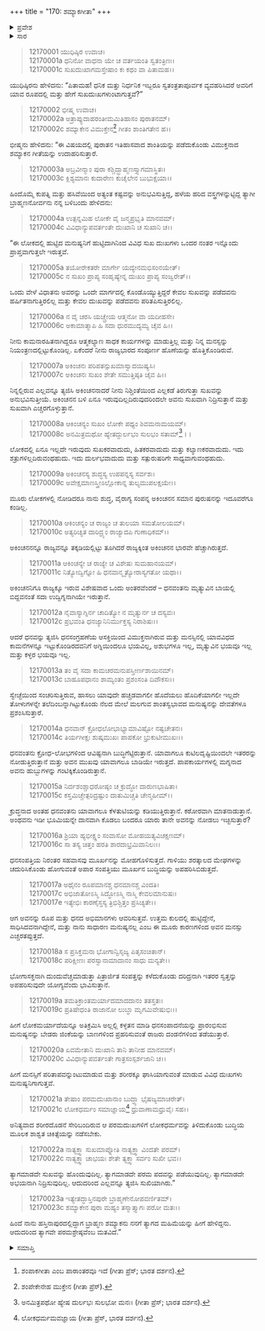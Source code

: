 +++
title = "170: ಶಮ್ಯಾಕಗೀತಾ"
+++

<details><summary>ಪ್ರವೇಶ</summary>


।।   ಓಂ ಓಂ ನಮೋ ನಾರಾಯಣಾಯ।।   ಶ್ರೀ ವೇದವ್ಯಾಸಾಯ ನಮಃ ।।

ಶ್ರೀ ಕೃಷ್ಣದ್ವೈಪಾಯನ ವೇದವ್ಯಾಸ ವಿರಚಿತ  

**ಶ್ರೀ ಮಹಾಭಾರತ**

**ಶಾಂತಿ ಪರ್ವ**

**ಮೋಕ್ಷಧರ್ಮ ಪರ್ವ**

**ಅಧ್ಯಾಯ 170**


</details>

<details><summary>ಸಾರ</summary>

ತ್ಯಾಗದ ಮಹತ್ವವನ್ನು ತಿಳಿಸುವ ಶಮ್ಯಾಕಗೀತೆ[^1] (1-23).


</details>


> 12170001 ಯುಧಿಷ್ಠಿರ ಉವಾಚ।  
12170001a ಧನಿನೋ ವಾಧನಾ ಯೇ ಚ ವರ್ತಯಂತಿ ಸ್ವತಂತ್ರಿಣಃ।  
12170001c ಸುಖದುಃಖಾಗಮಸ್ತೇಷಾಂ ಕಃ ಕಥಂ ವಾ ಪಿತಾಮಹ।।

ಯುಧಿಷ್ಠಿರನು ಹೇಳಿದನು: “ಪಿತಾಮಹ! ಧನಿಕ ಮತ್ತು ನಿರ್ಧನಿಕ ಇಬ್ಬರೂ ಸ್ವತಂತ್ರತಾಪೂರ್ವಕ ವ್ಯವಹರಿಸಿದರೆ ಅವರಿಗೆ ಯಾವ ರೂಪದಲ್ಲಿ ಮತ್ತು ಹೇಗೆ ಸುಖದುಃಖಗಳುಂಟಾಗುತ್ತವೆ?”

> 12170002 ಭೀಷ್ಮ ಉವಾಚ।  
12170002a ಅತ್ರಾಪ್ಯುದಾಹರಂತೀಮಮಿತಿಹಾಸಂ ಪುರಾತನಮ್।  
12170002c ಶಮ್ಯಾಕೇನ ವಿಮುಕ್ತೇನ[^2] ಗೀತಂ ಶಾಂತಿಗತೇನ ಹ।।

ಭೀಷ್ಮನು ಹೇಳಿದನು: “ಈ ವಿಷಯದಲ್ಲಿ ಪುರಾತನ ಇತಿಹಾಸವಾದ ಶಾಂತಿಯನ್ನು ಪಡೆದುಕೊಂಡು ವಿಮುಕ್ತನಾದ ಶಮ್ಯಾಕನ ಗೀತೆಯನ್ನು ಉದಾಹರಿಸುತ್ತಾರೆ.

> 12170003a ಅಬ್ರವೀನ್ಮಾಂ ಪುರಾ ಕಶ್ಚಿದ್ಬ್ರಾಹ್ಮಣಸ್ತ್ಯಾಗಮಾಸ್ಥಿತಃ।  
12170003c ಕ್ಲಿಶ್ಯಮಾನಃ ಕುದಾರೇಣ ಕುಚೈಲೇನ ಬುಭುಕ್ಷಯಾ।।

ಹಿಂದೊಮ್ಮೆ ಕುಪತ್ನಿ ಮತ್ತು ಹಸಿವೆಯಿಂದ ಅತ್ಯಂತ ಕಷ್ಟವನ್ನು ಅನುಭವಿಸುತ್ತಿದ್ದ, ಹಳೆಯ ಹರಿದ ವಸ್ತ್ರಗಳನ್ನುಟ್ಟಿದ್ದ ತ್ಯಾಗೀ ಬ್ರಾಹ್ಮಣನೋರ್ವನು ನನ್ನ ಬಳಿಬಂದು ಹೇಳಿದನು:

> 12170004a ಉತ್ಪನ್ನಮಿಹ ಲೋಕೇ ವೈ ಜನ್ಮಪ್ರಭೃತಿ ಮಾನವಮ್।  
12170004c ವಿವಿಧಾನ್ಯುಪವರ್ತಂತೇ ದುಃಖಾನಿ ಚ ಸುಖಾನಿ ಚ।।

“ಈ ಲೋಕದಲ್ಲಿ ಹುಟ್ಟಿದ ಮನುಷ್ಯನಿಗೆ ಹುಟ್ಟಿದಾಗಿನಿಂದ ವಿವಿಧ ಸುಖ ದುಃಖಗಳು ಒಂದರ ನಂತರ ಇನ್ನೊಂದು ಪ್ರಾಪ್ತವಾಗುತ್ತಲೇ ಇರುತ್ತವೆ.

> 12170005a ತಯೋರೇಕತರೇ ಮಾರ್ಗೇ ಯದ್ಯೇನಮಭಿಸಂನಯೇತ್।  
12170005c ನ ಸುಖಂ ಪ್ರಾಪ್ಯ ಸಂಹೃಷ್ಯೇನ್ನ ದುಃಖಂ ಪ್ರಾಪ್ಯ ಸಂಜ್ವರೇತ್।।

ಒಂದು ವೇಳೆ ವಿಧಾತನು ಅವರನ್ನು ಒಂದೇ ಮಾರ್ಗದಲ್ಲಿ ಕೊಂಡೊಯ್ಯುತ್ತಿದ್ದರೆ ಕೇವಲ ಸುಖವನ್ನು ಪಡೆದವನು ಹರ್ಷಿತನಾಗುತ್ತಿರಲಿಲ್ಲ ಮತ್ತು ಕೇವಲ ದುಃಖವನ್ನು ಪಡೆದವನು ಪರಿತಪಿಸುತ್ತಿರಲಿಲ್ಲ.

> 12170006a ನ ವೈ ಚರಸಿ ಯಚ್ಚ್ರೇಯ ಆತ್ಮನೋ ವಾ ಯದೀಹಸೇ।  
12170006c ಅಕಾಮಾತ್ಮಾಪಿ ಹಿ ಸದಾ ಧುರಮುದ್ಯಮ್ಯ ಚೈವ ಹಿ।।

ನೀನು ಕಾಮನಾರಹಿತನಾಗಿದ್ದರೂ ಆತ್ಮಕಲ್ಯಾಣ ಸಾಧಕ ಕಾರ್ಯಗಳನ್ನು ಮಾಡುತ್ತಿಲ್ಲ ಮತ್ತು ನಿನ್ನ ಮನಸ್ಸನ್ನು ನಿಯಂತ್ರಣದಲ್ಲಿಟ್ಟುಕೊಂಡಿಲ್ಲ. ಏಕೆಂದರೆ ನೀನು ರಾಜ್ಯಭಾರದ ಸಂಪೂರ್ಣ ಹೊಣೆಯನ್ನು ಹೊತ್ತಿಕೊಂಡಿರುವೆ.

> 12170007a ಅಕಿಂಚನಃ ಪರಿಪತನ್ಸುಖಮಾಸ್ವಾದಯಿಷ್ಯಸಿ।  
12170007c ಅಕಿಂಚನಃ ಸುಖಂ ಶೇತೇ ಸಮುತ್ತಿಷ್ಠತಿ ಚೈವ ಹಿ।।

ನಿನ್ನಲ್ಲಿರುವ ಎಲ್ಲವನ್ನೂ ತ್ಯಜಿಸಿ ಅಕಿಂಚನನಾದರೆ ನೀನು ನಿಶ್ಚಿಂತೆಯಿಂದ ಎಲ್ಲಕಡೆ ತಿರುಗುತ್ತಾ ಸುಖವನ್ನು ಅನುಭವಿಸುತ್ತೀಯೆ. ಅಕಿಂಚನನ ಬಳಿ ಏನೂ ಇರುವುದಿಲ್ಲದಿರುವುದರಿಂದಲೇ ಅವನು ಸುಖವಾಗಿ ನಿದ್ರಿಸುತ್ತಾನೆ ಮತ್ತು ಸುಖವಾಗಿ ಎಚ್ಚರಗೊಳ್ಳುತ್ತಾನೆ.

> 12170008a ಆಕಿಂಚನ್ಯಂ ಸುಖಂ ಲೋಕೇ ಪಥ್ಯಂ ಶಿವಮನಾಮಯಮ್।  
12170008c ಅನಮಿತ್ರಮಥೋ ಹ್ಯೇತದ್ದುರ್ಲಭಂ ಸುಲಭಂ ಸತಾಮ್[^3]।।

ಲೋಕದಲ್ಲಿ ಏನೂ ಇಲ್ಲದೇ ಇರುವುದು ಸುಖಕರವಾದುದು, ಹಿತಕರವಾದುದು ಮತ್ತು ಕಲ್ಯಾಣಕರವಾದುದು. ಇದು ಶತ್ರುಗಳಿಲ್ಲದಿರುವಂಥಹುದು. ಇದು ದುರ್ಲಭವಾದುದು ಮತ್ತು ಸತ್ಪುರುಷರಿಗೇ ಸಾಧ್ಯವಾಗುವಂಥಹುದು.

> 12170009a ಅಕಿಂಚನಸ್ಯ ಶುದ್ಧಸ್ಯ ಉಪಪನ್ನಸ್ಯ ಸರ್ವಶಃ।  
12170009c ಅವೇಕ್ಷಮಾಣಸ್ತ್ರೀಽಲ್ಲೋಕಾನ್ನ ತುಲ್ಯಮುಪಲಕ್ಷಯೇ।।

ಮೂರು ಲೋಕಗಳಲ್ಲಿ ನೋಡಿದರೂ ನಾನು ಶುದ್ಧ, ವೈರಾಗ್ಯ ಸಂಪನ್ನ ಅಕಿಂಚನನ ಸಮಾನ ಪುರುಷನನ್ನು ಇದೂವರೆಗೂ ಕಂಡಿಲ್ಲ.

> 12170010a ಆಕಿಂಚನ್ಯಂ ಚ ರಾಜ್ಯಂ ಚ ತುಲಯಾ ಸಮತೋಲಯಮ್।  
12170010c ಅತ್ಯರಿಚ್ಯತ ದಾರಿದ್ರ್ಯಂ ರಾಜ್ಯಾದಪಿ ಗುಣಾಧಿಕಮ್।।

ಅಕಿಂಚನನನ್ನೂ ರಾಜ್ಯವನ್ನೂ ತಕ್ಕಡಿಯಲ್ಲಿಟ್ಟು ತೂಗಿದರೆ ರಾಜ್ಯಕ್ಕಿಂತ ಅಕಿಂಚನನ ಭಾರವೇ ಹೆಚ್ಚಾಗಿರುತ್ತದೆ.

> 12170011a ಆಕಿಂಚನ್ಯೇ ಚ ರಾಜ್ಯೇ ಚ ವಿಶೇಷಃ ಸುಮಹಾನಯಮ್।  
12170011c ನಿತ್ಯೋದ್ವಿಗ್ನೋ ಹಿ ಧನವಾನ್ಮೃತ್ಯೋರಾಸ್ಯಗತೋ ಯಥಾ।।

ಅಕಿಂಚನನಿಗೂ ರಾಜ್ಯಕ್ಕೂ ಇರುವ ವಿಶೇಷವಾದ ಒಂದು ಅಂತರವೆಂದರೆ – ಧನವಂತನು ಮೃತ್ಯುವಿನ ಬಾಯಲ್ಲಿ ಬಿದ್ದವನಂತೆ ಸದಾ ಉದ್ವಿಗ್ನನಾಗಿಯೇ ಇರುತ್ತಾನೆ.

> 12170012a ನೈವಾಸ್ಯಾಗ್ನಿರ್ನ ಚಾದಿತ್ಯೋ ನ ಮೃತ್ಯುರ್ನ ಚ ದಸ್ಯವಃ।  
12170012c ಪ್ರಭವಂತಿ ಧನಜ್ಯಾನಿನಿರ್ಮುಕ್ತಸ್ಯ ನಿರಾಶಿಷಃ।।

ಆದರೆ ಧನವನ್ನು ತ್ಯಜಿಸಿ ಧನಸಂಗ್ರಹಣೆಯ ಆಸಕ್ತಿಯಿಂದ ವಿಮುಕ್ತನಾಗಿರುವ ಮತ್ತು ಮನಸ್ಸಿನಲ್ಲಿ ಯಾವವಿಧದ ಕಾಮನೆಗಳನ್ನೂ ಇಟ್ಟುಕೊಂಡಿರದವನಿಗೆ ಅಗ್ನಿಯಿಂದಲೂ ಭಯವಿಲ್ಲ, ಅಶುಭಗಳೂ ಇಲ್ಲ, ಮೃತ್ಯುವಿನ ಭಯವೂ ಇಲ್ಲ ಮತ್ತು ಕಳ್ಳರ ಭಯವೂ ಇಲ್ಲ.

> 12170013a ತಂ ವೈ ಸದಾ ಕಾಮಚರಮನುಪಸ್ತೀರ್ಣಶಾಯಿನಮ್।  
12170013c ಬಾಹೂಪಧಾನಂ ಶಾಮ್ಯಂತಂ ಪ್ರಶಂಸಂತಿ ದಿವೌಕಸಃ।।

ಸ್ವೇಚ್ಛೆಯಿಂದ ಸಂಚರಿಸುತ್ತಿರುವ, ಹಾಸಲು ಯಾವುದೇ ಹಚ್ಚಡವಾಗಲೀ ಹೊದೆಯಲು ಹೊದಿಕೆಯಾಗಲೀ ಇಲ್ಲದೇ ತೋಳುಗಳನ್ನೇ ತಲೆದಿಂಬನ್ನಾಗಿಟ್ಟುಕೊಂಡು ನೆಲದ ಮೇಲೆ ಮಲಗುವ ಶಾಂತಸ್ವಭಾವದ ಮನುಷ್ಯನನ್ನು ದೇವತೆಗಳೂ ಪ್ರಶಂಸಿಸುತ್ತಾರೆ.

> 12170014a ಧನವಾನ್ ಕ್ರೋಧಲೋಭಾಭ್ಯಾಮಾವಿಷ್ಟೋ ನಷ್ಟಚೇತನಃ।  
12170014c ತಿರ್ಯಗೀಕ್ಷಃ ಶುಷ್ಕಮುಖಃ ಪಾಪಕೋ ಭ್ರುಕುಟೀಮುಖಃ।।

ಧನವಂತನು ಕ್ರೋಧ-ಲೋಭಗಳಿಂದ ಆವಿಷ್ಟನಾಗಿ ಬುದ್ಧಿಗೆಟ್ಟಿರುತ್ತಾನೆ. ಯಾವಾಗಲೂ ಕುಟಿಲದೃಷ್ಟಿಯಿಂದಲೇ ಇತರರನ್ನು ನೋಡುತ್ತಿರುತ್ತಾನೆ ಮತ್ತು ಅವನ ಮುಖವು ಯಾವಾಗಲೂ ಬಾಡಿಯೇ ಇರುತ್ತದೆ. ಪಾಪಕಾರ್ಯಗಳಲ್ಲಿ ಮಗ್ನನಾದ ಅವನು ಹುಬ್ಬುಗಳನ್ನು ಗಂಟಿಕ್ಕಿಕೊಂಡಿರುತ್ತಾನೆ.

> 12170015a ನಿರ್ದಶಂಶ್ಚಾಧರೋಷ್ಠಂ ಚ ಕ್ರುದ್ಧೋ ದಾರುಣಭಾಷಿತಾ।  
12170015c ಕಸ್ತಮಿಚ್ಚೇತ್ಪರಿದ್ರಷ್ಟುಂ ದಾತುಮಿಚ್ಚತಿ ಚೇನ್ಮಹೀಮ್।।

ಕ್ರುದ್ಧನಾದ ಅಂತಹ ಧನವಂತನು ಯಾವಾಗಲೂ ಕೆಳತುಟಿಯನ್ನು ಕಡಿಯುತ್ತಿರುತ್ತಾನೆ. ಕಠೋರವಾಗಿ ಮಾತನಾಡುತ್ತಾನೆ. ಅಂಥವನು ಇಡೀ ಭೂಮಿಯನ್ನೇ ದಾನವಾಗಿ ಕೊಡಲು ಬಂದರೂ ಯಾರು ತಾನೇ ಅವನನ್ನು ನೋಡಲು ಇಚ್ಛಿಸುತ್ತಾರೆ?

> 12170016a ಶ್ರಿಯಾ ಹ್ಯಭೀಕ್ಷ್ಣಂ ಸಂವಾಸೋ ಮೋಹಯತ್ಯವಿಚಕ್ಷಣಮ್।  
12170016c ಸಾ ತಸ್ಯ ಚಿತ್ತಂ ಹರತಿ ಶಾರದಾಭ್ರಮಿವಾನಿಲಃ।।

ಧನಸಂಪತ್ತಿಯ ನಿರಂತರ ಸಹವಾಸವು ಮೂರ್ಖನನ್ನು ಮೋಹಗೊಳಿಸುತ್ತದೆ. ಗಾಳಿಯು ಶರತ್ಕಾಲದ ಮೇಘಗಳನ್ನು ಚದುರಿಸಿಕೊಂಡು ಹೋಗುವಂತೆ ಅಪಾರ ಸಂಪತ್ತಿಯು ಮೂರ್ಖನ ಬುದ್ಧಿಯನ್ನು ಅಪಹರಿಸಿಬಿಡುತ್ತದೆ.

> 12170017a ಅಥೈನಂ ರೂಪಮಾನಶ್ಚ ಧನಮಾನಶ್ಚ ವಿಂದತಿ।  
12170017c ಅಭಿಜಾತೋಽಸ್ಮಿ ಸಿದ್ಧೋಽಸ್ಮಿ ನಾಸ್ಮಿ ಕೇವಲಮಾನುಷಃ।  
12170017e ಇತ್ಯೇಭಿಃ ಕಾರಣೈಸ್ತಸ್ಯ ತ್ರಿಭಿಶ್ಚಿತ್ತಂ ಪ್ರಸಿಚ್ಯತೇ।।

ಆಗ ಅವನನ್ನು ರೂಪ ಮತ್ತು ಧನದ ಅಭಿಮಾನಗಳು ಆವರಿಸುತ್ತವೆ. ಉತ್ತಮ ಕುಲದಲ್ಲಿ ಹುಟ್ಟಿದ್ದೇನೆ, ಸಾಧಿಸಿದವನಾಗಿದ್ದೇನೆ, ಮತ್ತು ನಾನು ಸಾಧಾರಣ ಮನುಷ್ಯನಲ್ಲ ಎಂಬ ಈ ಮೂರು ಕಾರಣಗಳಿಂದ ಅವನ ಮನಸ್ಸು ಎಚ್ಚರತಪ್ಪುತ್ತದೆ.

> 12170018a ಸ ಪ್ರಸಿಕ್ತಮನಾ ಭೋಗಾನ್ವಿಸೃಜ್ಯ ಪಿತೃಸಂಚಿತಾನ್।  
12170018c ಪರಿಕ್ಷೀಣಃ ಪರಸ್ವಾನಾಮಾದಾನಂ ಸಾಧು ಮನ್ಯತೇ।।

ಭೋಗಾಸಕ್ತನಾಗಿ ದುಂದುವೆಚ್ಚಮಾಡುತ್ತಾ ಪಿತ್ರಾರ್ಜಿತ ಸಂಪತ್ತನ್ನು ಕಳೆದುಕೊಂಡು ದರಿದ್ರನಾಗಿ ಇತರರ ಸ್ವತ್ತನ್ನು ಅಪಹರಿಸುವುದೇ ಯೋಗ್ಯವೆಂದು ಭಾವಿಸುತ್ತಾನೆ.

> 12170019a ತಮತಿಕ್ರಾಂತಮರ್ಯಾದಮಾದದಾನಂ ತತಸ್ತತಃ।  
12170019c ಪ್ರತಿಷೇಧಂತಿ ರಾಜಾನೋ ಲುಬ್ಧಾ ಮೃಗಮಿವೇಷುಭಿಃ।।

ಹೀಗೆ ಲೋಕಮರ್ಯಾದೆಯನ್ನೂ ಅತಿಕ್ರಮಿಸಿ ಅಲ್ಲಲ್ಲಿ ಕಳ್ಳತನ ಮಾಡಿ ಧನಸಂಪಾದನೆಯನ್ನು ಪ್ರಾರಂಭಿಸುವ ಮನುಷ್ಯನನ್ನು ಬೇಡರು ಜಿಂಕೆಯನ್ನು ಬಾಣಗಳಿಂದ ಪ್ರಹರಿಸುವಂತೆ ರಾಜರು ದಂಡನೆಗಳಿಂದ ತಡೆಯುತ್ತಾರೆ.

> 12170020a ಏವಮೇತಾನಿ ದುಃಖಾನಿ ತಾನಿ ತಾನೀಹ ಮಾನವಮ್।  
12170020c ವಿವಿಧಾನ್ಯುಪವರ್ತಂತೇ ಗಾತ್ರಸಂಸ್ಪರ್ಶಜಾನಿ ಚ।।

ಹೀಗೆ ಮನಸ್ಸಿಗೆ ಪರಿತಾಪವನ್ನುಂಟುಮಾಡುವ ಮತ್ತು ಶರೀರಕ್ಕೂ ಘಾಸಿಯಾಗುವಂತೆ ಮಾಡುವ ವಿವಿಧ ದುಃಖಗಳು ಮನುಷ್ಯನಿಗಾಗುತ್ತವೆ.

> 12170021a ತೇಷಾಂ ಪರಮದುಃಖಾನಾಂ ಬುದ್ಧ್ಯಾ ಭೈಷಜ್ಯಮಾಚರೇತ್।  
12170021c ಲೋಕಧರ್ಮಂ ಸಮಾಜ್ಞಾಯ[^4] ಧ್ರುವಾಣಾಮಧ್ರುವೈಃ ಸಹ।।

ಅನಿತ್ಯವಾದ ಶರೀರದೊಡನೆ ಸೇರಿಬಂದಿರುವ ಆ ಪರಮದುಃಖಗಳಿಗೆ ಲೋಕಧರ್ಮವನ್ನು ತಿಳಿದುಕೊಂಡು ಬುದ್ಧಿಯ ಮೂಲಕ ಶಾಶ್ವತ ಚಿಕಿತ್ಸೆಯನ್ನು ನಡೆಸಬೇಕು.

> 12170022a ನಾತ್ಯಕ್ತ್ವಾ ಸುಖಮಾಪ್ನೋತಿ ನಾತ್ಯಕ್ತ್ವಾ ವಿಂದತೇ ಪರಮ್।  
12170022c ನಾತ್ಯಕ್ತ್ವಾ ಚಾಭಯಃ ಶೇತೇ ತ್ಯಕ್ತ್ವಾ ಸರ್ವಂ ಸುಖೀ ಭವ।।

ತ್ಯಾಗಮಾಡದೇ ಸುಖವನ್ನು ಹೊಂದುವುದಿಲ್ಲ. ತ್ಯಾಗಮಾಡದೇ ಪರಮ ಪದವನ್ನು ಪಡೆಯುವುದಿಲ್ಲ. ತ್ಯಾಗಮಾಡದೇ ಅಭಯನಾಗಿ ನಿದ್ರಿಸುವುದಿಲ್ಲ. ಆದುದರಿಂದ ಎಲ್ಲವನ್ನೂ ತ್ಯಜಿಸಿ ಸುಖಿಯಾಗಿರು.”

> 12170023a ಇತ್ಯೇತದ್ಧಾಸ್ತಿನಪುರೇ ಬ್ರಾಹ್ಮಣೇನೋಪವರ್ಣಿತಮ್।  
12170023c ಶಮ್ಯಾಕೇನ ಪುರಾ ಮಹ್ಯಂ ತಸ್ಮಾತ್ತ್ಯಾಗಃ ಪರೋ ಮತಃ।।

ಹಿಂದೆ ನಾನು ಹಸ್ತಿನಾಪುರದಲ್ಲಿದ್ದಾಗ ಬ್ರಾಹ್ಮಣ ಶಮ್ಯಾಕನು ನನಗೆ ತ್ಯಾಗದ ಮಹಿಮೆಯನ್ನು ಹೀಗೆ ಹೇಳಿದ್ದನು. ಆದುದರಿಂದ ತ್ಯಾಗವೇ ಪರಮಶ್ರೇಷ್ಠವೆಂಬ ಮತವಿದೆ.”

<details><summary>ಸಮಾಪ್ತಿ</summary>

ಇತಿ ಶ್ರೀಮಹಾಭಾರತೇ ಶಾಂತಿಪರ್ವಣಿ ಮೋಕ್ಷಧರ್ಮಪರ್ವಣಿ ಶಮ್ಯಾಕಗೀತಾಯಾಂ ಸಪ್ತತ್ಯಧಿಕಶತಮೋಽಧ್ಯಾಯಃ।।  
ಇದು ಶ್ರೀಮಹಾಭಾರತದಲ್ಲಿ ಶಾಂತಿಪರ್ವದಲ್ಲಿ ಮೋಕ್ಷಧರ್ಮಪರ್ವದಲ್ಲಿ ಶಮ್ಯಾಕಗೀತಾ ಎನ್ನುವ ನೂರಾಎಪ್ಪತ್ತನೇ ಅಧ್ಯಾಯವು.


</details>

[^1]: ಶಂಪಾಕಗೀತಾ ಎಂಬ ಪಾಠಾಂತರವೂ ಇದೆ (ಗೀತಾ ಪ್ರೆಸ್; ಭಾರತ ದರ್ಶನ).

[^2]: ಶಂಪೇಕೇನೇಹ ಮುಕ್ತೇನ (ಗೀತಾ ಪ್ರೆಸ್).

[^3]: ಅನಮಿತ್ರಪಥೋ ಹ್ಯೇಷ ದುರ್ಲಭಃ ಸುಲಭೋ ಮನಃ। (ಗೀತಾ ಪ್ರೆಸ್; ಭಾರತ ದರ್ಶನ).

[^4]: ಲೋಕಧರ್ಮಮವಜ್ಞಾಯ (ಗೀತಾ ಪ್ರೆಸ್, ಭಾರತ ದರ್ಶನ).

